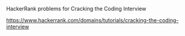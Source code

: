 HackerRank problems for Cracking the Coding Interview

https://www.hackerrank.com/domains/tutorials/cracking-the-coding-interview
